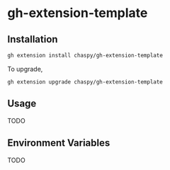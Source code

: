 # gh-extension-template

## Installation

```bash
gh extension install chaspy/gh-extension-template
```

To upgrade,

```
gh extension upgrade chaspy/gh-extension-template
```

## Usage

TODO

## Environment Variables

TODO